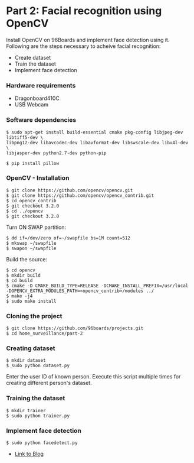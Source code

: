 # Part 2: Facial recognition using OpenCV

Install OpenCV on 96Boards and implement face detection using it. Following are the steps necessary
to acheive facial recognition:

* Create dataset
* Train the dataset
* Implement face detection

### Hardware requirements

* Dragonboard410C
* USB Webcam

### Software dependencies

``` shell
$ sudo apt-get install build-essential cmake pkg-config libjpeg-dev libtiff5-dev \
libpng12-dev libavcodec-dev libavformat-dev libswscale-dev libv4l-dev \ 
libjasper-dev python2.7-dev python-pip

$ pip install pillow
```
### OpenCV - Installation

``` shell
$ git clone https://github.com/opencv/opencv.git
$ git clone https://github.com/opencv/opencv_contrib.git
$ cd opencv_contrib
$ git checkout 3.2.0
$ cd ../opencv
$ git checkout 3.2.0
```
Turn ON SWAP partition:

``` shell
$ dd if=/dev/zero of=~/swapfile bs=1M count=512
$ mkswap ~/swapfile
$ swapon ~/swapfile
```
Build the source:

``` shell
$ cd opencv
$ mkdir build
$ cd build
$ cmake -D CMAKE_BUILD_TYPE=RELEASE -DCMAKE_INSTALL_PREFIX=/usr/local -DOPENCV_EXTRA_MODULES_PATH=<opencv_contrib>/modules ../
$ make -j4
$ sudo make install
```
### Cloning the project

```shell
$ git clone https://github.com/96boards/projects.git
$ cd home_surveillance/part-2
```

### Creating dataset

```shell
$ mkdir dataset
$ sudo python dataset.py
```
Enter the user ID of known person. Execute this script multiple times for creating different person's dataset.

### Training the dataset

```shell
$ mkdir trainer
$ sudo python trainer.py
```

### Implement face detection

```shell
$ sudo python facedetect.py
```

* [Link to Blog](http://www.96boards.org/blog/part-2-home-surveillance-project-96boards/)
